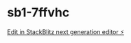 # sb1-7ffvhc

[Edit in StackBlitz next generation editor ⚡️](https://stackblitz.com/~/github.com/YEHUDAKA/sb1-7ffvhc)